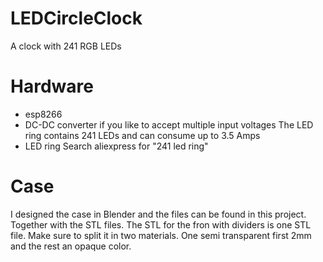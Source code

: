 # LEDCircleClock
A clock with 241 RGB LEDs 

# Hardware
- esp8266
- DC-DC converter if you like to accept multiple input voltages
  The LED ring contains 241 LEDs and can consume up to 3.5 Amps
- LED ring
  Search aliexpress for "241 led ring"

# Case
I designed the case in Blender and the files can be found in this project. Together with the STL files.
The STL for the fron with dividers is one STL file. Make sure to split it in two materials. One semi transparent first 2mm and the rest an opaque color.
